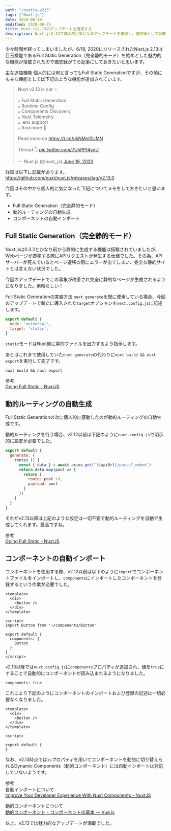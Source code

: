 ```yaml
---
path: "/nuxtjs-v213"
tags: ["Nuxt.js"]
date: 2020-08-18
modified: 2020-08-25
title: Nuxt.js2.13のアップデートを確認する
description: Nuxt.js2.13で個人的に気になるアップデートを確認し、備忘録として記事にしました。
---
```


少々時間が経ってしまいましたが、6/19, 2020にリリースされたNuxt.js 2.13は目玉機能であるFull Static Generation（完全静的モード）を始めとした魅力的な機能が搭載されたので備忘録がてら記事にしておきたいと思います。

主な追加機能
個人的には何と言ってもFull Static Generationですが、その他にも主な機能としては下記のような機能が追加されています。
<blockquote class="twitter-tweet"><p lang="en" dir="ltr">Nuxt v2.13 is out ✨<br><br>▵ Full Static Generation<br>▵ Runtime Config<br>▵ Components Discovery<br>▵ Nuxt Telemetry<br>▵ .env support<br>▵ And more 👀<br><br>Read more on <a href="https://t.co/ukNMnI0UMN">https://t.co/ukNMnI0UMN</a><br><br>Thread 👇 <a href="https://t.co/7UhPPf4ynU">pic.twitter.com/7UhPPf4ynU</a></p>&mdash; Nuxt.js (@nuxt_js) <a href="https://twitter.com/nuxt_js/status/1273686140206399488?ref_src=twsrc%5Etfw">June 18, 2020</a></blockquote>

詳細は以下に記載があります。  
https://github.com/nuxt/nuxt.js/releases/tag/v2.13.0

今回はその中から個人的に気になった下記についてメモをしておきたいと思います。

- Full Static Generation（完全静的モード）
- 動的ルーティングの自動生成
- コンポーネントの自動インポート

## Full Static Generation（完全静的モード）
Nuxt.jsは0.3.2とかなり前から静的に生成する機能は搭載されていましたが、Webページが遷移する際にAPIリクエストが発生する仕様でした。その為、APIサーバーが死んでいるとページ遷移の際にエラーが出てしまい、完全な静的サイトとは言えない状況でした。

今回のアップデートでこの事象が改善され完全に静的なページが生成されるようになりました。素晴らしい！

Full Static Generationの実装方法
`nuxt generate`を既に使用している場合、今回のアップデートで新たに導入された`target`オプションを`next.config.js`に記述します。

```js
export default {
  mode: 'universal',
  target: 'static',
}
```

`static`モードはNuxt側に静的ファイルを出力するよう指示します。

あとはこれまで使用していた`nuxt generate`の代わりに`nuxt build && nuxt export`を実行して完了です。

```shell
nuxt build && nuxt export
```

参考  
[Going Full Static - NuxtJS](https://nuxtjs.org/blog/going-full-static)

## 動的ルーティングの自動生成
Full Static Generationの次に個人的に感動したのが動的ルーティングの自動生成です。

動的ルーティングを行う場合、v2.12以前は下記のように`nuxt.config.js`で明示的に設定が必要でした。

```js
export default {
  generate: {
    routes () {
      const { data } = await axios.get(`${apiUrl}/posts?_embed`)
      return data.map(post => {
        return {
          route: post.id,
          payload: post
        }
      })
    }
  }
}
```

それがv2.13以降は上記のような設定は一切不要で動的ルーティングを自動で生成してくれます。最高ですね。

参考  
[Going Full Static - NuxtJS](https://nuxtjs.org/blog/going-full-static)


## コンポーネントの自動インポート
コンポーネントを使用する際、v2.12以前は以下のように`import`でコンポーネントファイルをインポートし、`components`にインポートしたコンポーネントを登録するという作業が必要でした。

```vue
<template>
  <div>
    <Button />
  </div>
</template>

<script>
import Button from '~/components/Button'

export default {
  components: {
    Button
  }
}
</script>
```

v2.13以降では`nuxt.config.js`に`components`プロパティが追加され、値を`true`にすることで自動的にコンポーネントが読み込まれるようになりました。

```
components: true
```

これにより下記のようにコンポーネントのインポートおよび登録の記述は一切必要なくなりました。


```vue
<template>
  <div>
    <Button />
  </div>
</template>

<script>

export default {
}
```

なお、v2.13時点では`is`プロパティを用いてコンポーネントを動的に切り替えられるDynamic Components（動的コンポーネント）には自動インポートは対応していないようです。

参考  
自動インポートについて  
[Improve Your Developer Experience With Nuxt Components - NuxtJS](https://nuxtjs.org/blog/improve-your-developer-experience-with-nuxt-components)

動的コンポーネントについて  
[動的コンポーネント - コンポーネントの基本 — Vue.js](https://jp.vuejs.org/v2/guide/components.html#%E5%8B%95%E7%9A%84%E3%81%AA%E3%82%B3%E3%83%B3%E3%83%9D%E3%83%BC%E3%83%8D%E3%83%B3%E3%83%88)

以上、v2.13では魅力的なアップデートが満載でした。
